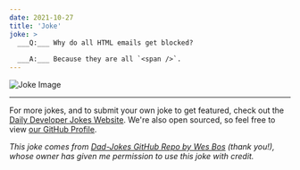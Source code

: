 ```yaml
---
date: 2021-10-27
title: 'Joke'
joke: >
  ___Q:___ Why do all HTML emails get blocked?
  
  ___A:___ Because they are all `<span />`.
---
```



![Joke Image](https://private.xtrp.io/projects/DailyDeveloperJokes/public_image_server/images/5e1259427b3da.png)

---

For more jokes, and to submit your own joke to get featured, check out the [Daily Developer Jokes Website](https://dailydeveloperjokes.github.io/). We're also open sourced, so feel free to view [our GitHub Profile](https://github.com/dailydeveloperjokes).


_This joke comes from [Dad-Jokes GitHub Repo by Wes Bos](https://github.com/wesbos/dad-jokes) (thank you!), whose owner has given me permission to use this joke with credit._

<!--
Joke text:
**Q:** Why do all HTML emails get blocked?

**A:** Because they are all `<span />`.
 -->


